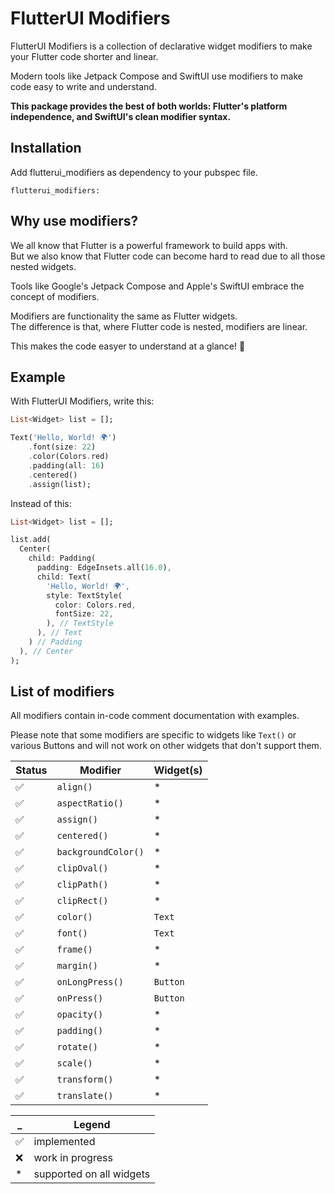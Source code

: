 # FlutterUI Modifiers

FlutterUI Modifiers is a collection of declarative widget modifiers to make your Flutter code shorter and linear.

Modern tools like Jetpack Compose and SwiftUI use modifiers to make code easy to write and understand.

**This package provides the best of both worlds: Flutter's platform independence, and SwiftUI's clean modifier syntax.**

## Installation

Add flutterui_modifiers as dependency to your pubspec file.

```
flutterui_modifiers:
```

## Why use modifiers?

We all know that Flutter is a powerful framework to build apps with.<br>But we also know that Flutter code can become hard to read due to all those nested widgets.

Tools like Google's Jetpack Compose and Apple's SwiftUI embrace the concept of modifiers.

Modifiers are functionality the same as Flutter widgets.<br>The difference is that, where Flutter code is nested, modifiers are linear.

This makes the code easyer to understand at a glance! 🎉

## Example

With FlutterUI Modifiers, write this:

```dart
List<Widget> list = [];

Text('Hello, World! 🌍')
    .font(size: 22)
    .color(Colors.red)
    .padding(all: 16)
    .centered()
    .assign(list);
```

Instead of this:

```dart
List<Widget> list = [];

list.add(
  Center(
    child: Padding(
      padding: EdgeInsets.all(16.0),
      child: Text(
        'Hello, World! 🌍',
        style: TextStyle(
          color: Colors.red,
          fontSize: 22,
        ), // TextStyle
      ), // Text
    ) // Padding
  ), // Center
);
```


## List of modifiers

All modifiers contain in-code comment documentation with examples.

Please note that some modifiers are specific to widgets like `Text()` or various Buttons and will not work on other widgets that don't support them.

|Status|Modifier|Widget(s)|
|-|-|-|
|✅|`align()`|*|
|✅|`aspectRatio()`|*|
|✅|`assign()`|*|
|✅|`centered()`|*|
|✅|`backgroundColor()`|*|
|✅|`clipOval()`|*|
|✅|`clipPath()`|*|
|✅|`clipRect()`|*|
|✅|`color()`|`Text`|
|✅|`font()`|`Text`|
|✅|`frame()`|*|
|✅|`margin()`|*|
|✅|`onLongPress()`|`Button`|
|✅|`onPress()`|`Button`|
|✅|`opacity()`|*|
|✅|`padding()`|*|
|✅|`rotate()`|*|
|✅|`scale()`|*|
|✅|`transform()`|*|
|✅|`translate()`|*|

|_|Legend|
|-|-|
|✅|implemented|
|❌|work in progress|
|*|supported on all widgets|